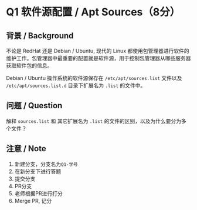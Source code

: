 # Q1 软件源配置 / Apt Sources（8分）

## 背景 / Background
不论是 RedHat 还是 Debian / Ubuntu, 现代的 Linux 都使用包管理器进行软件的维护工作。包管理器中最重要的配置就是软件源，用于控制包管理器从哪些服务器获取软件包的信息。

Debian / Ubuntu 操作系统的软件源保存在 `/etc/apt/sources.list` 文件以及 `/etc/apt/sources.list.d` 目录下扩展名为 `.list` 的文件中。

## 问题 / Question
解释 `sources.list` 和 其它扩展名为 `.list` 的文件的区别，以及为什么要分为多个文件？

## 注意 / Note
1. 新建分支，分支名为`Q1-学号`
2. 在新分支下进行答题
3. 提交分支
4. PR分支
5. 老师根据PR进行打分
6. Merge PR, 记分
